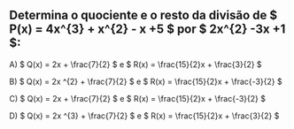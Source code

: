 ## Determina o quociente e o resto da divisão de $ P(x) = 4x^{3} + x^{2} - x +5 $ por $ 2x^{2} -3x +1 $: 

A) $ Q(x) = 2x + \frac{7}{2} $ e $ R(x) = \frac{15}{2}x + \frac{3}{2} $

B) $ Q(x) = 2x ^{2} + \frac{7}{2} $ e $ R(x) = \frac{15}{2}x + \frac{-3}{2} $

C) $ Q(x) = 2x + \frac{7}{2} $ e $ R(x) = \frac{15}{2}x + \frac{-3}{2} $

D) $ Q(x) = 2x ^{3} + \frac{7}{2} $ e $ R(x) = \frac{15}{2}x + \frac{3}{2}  $
